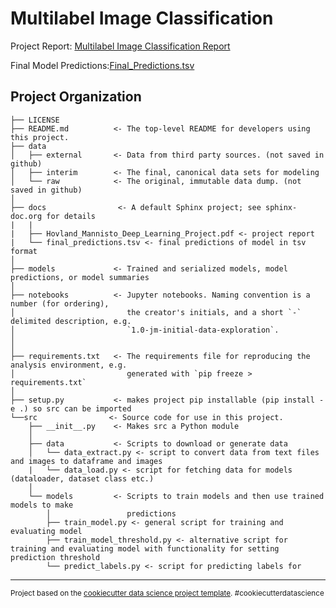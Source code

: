 Multilabel Image Classification
==============================

Project Report: [Multilabel Image Classification Report](https://github.com/jmannisto/Multi-Label-Image-Classification/blob/main/docs/Hovland_Mannisto_Deep_Learning_Project.pdf) 

Final Model Predictions:[Final_Predictions.tsv](https://github.com/jmannisto/Multi-Label-Image-Classification/blob/main/docs/final_predictions.tsv)

Project Organization
------------

    ├── LICENSE
    ├── README.md          <- The top-level README for developers using this project.
    ├── data
    │   ├── external       <- Data from third party sources. (not saved in github)
    │   ├── interim        <- The final, canonical data sets for modeling
    │   └── raw            <- The original, immutable data dump. (not saved in github)
    │
    ├── docs                <- A default Sphinx project; see sphinx-doc.org for details
    |   |
    |   ├── Hovland_Mannisto_Deep_Learning_Project.pdf <- project report
    |   └── final_predictions.tsv <- final predictions of model in tsv format
    │
    ├── models             <- Trained and serialized models, model predictions, or model summaries
    │
    ├── notebooks          <- Jupyter notebooks. Naming convention is a number (for ordering),
    │                         the creator's initials, and a short `-` delimited description, e.g.
    │                         `1.0-jm-initial-data-exploration`.
    │
    │
    ├── requirements.txt   <- The requirements file for reproducing the analysis environment, e.g.
    │                         generated with `pip freeze > requirements.txt`
    │
    ├── setup.py           <- makes project pip installable (pip install -e .) so src can be imported
    └──src                <- Source code for use in this project.
        ├── __init__.py    <- Makes src a Python module
        │
        ├── data           <- Scripts to download or generate data
        │   └── data_extract.py <- script to convert data from text files and images to dataframe and images
        |   └── data_load.py <- script for fetching data for models (dataloader, dataset class etc.)
        │
        └── models         <- Scripts to train models and then use trained models to make
            │                 predictions
            ├── train_model.py <- general script for training and evaluating model
            ├── train_model_threshold.py <- alternative script for training and evaluating model with functionality for setting prediction threshold
            └── predict_labels.py <- script for predicting labels for 
    
--------

<p><small>Project based on the <a target="_blank" href="https://drivendata.github.io/cookiecutter-data-science/">cookiecutter data science project template</a>. #cookiecutterdatascience</small></p>
